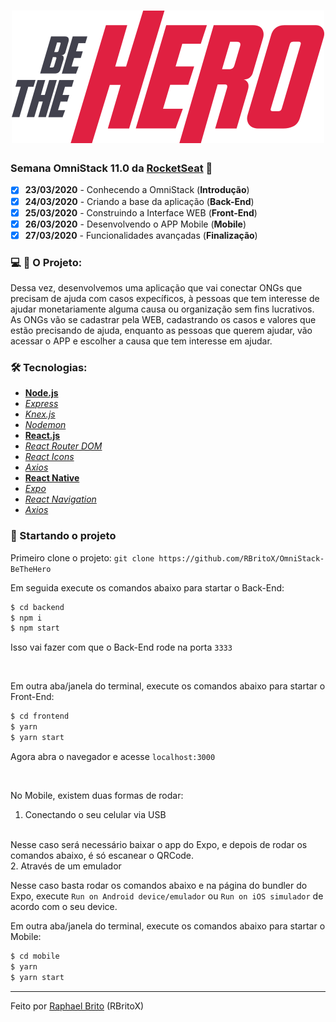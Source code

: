 <h1 align="center">
  <img src="./bethehero.svg">
</h1>

### Semana OmniStack 11.0 da [RocketSeat](https://rocketseat.com.br/) :rocket:

- [X] **23/03/2020** - Conhecendo a OmniStack (**Introdução**)
- [X] **24/03/2020** - Criando a base da aplicação (**Back-End**)
- [X] **25/03/2020** - Construindo a Interface WEB (**Front-End**)
- [X] **26/03/2020** - Desenvolvendo o APP Mobile (**Mobile**)
- [X] **27/03/2020** - Funcionalidades avançadas (**Finalização**)

### :computer: :iphone: O Projeto:

Dessa vez, desenvolvemos uma aplicação que vai conectar ONGs que precisam de ajuda com casos expecíficos, à pessoas que tem interesse de ajudar monetariamente alguma causa ou organização sem fins lucrativos. As ONGs vão se cadastrar pela WEB, cadastrando os casos e valores que estão precisando de ajuda, enquanto as pessoas que querem ajudar, vão acessar o APP e escolher a causa que tem interesse em ajudar.

### :hammer_and_wrench: Tecnologias:

- **[Node.js](https://nodejs.org/en/)**
- *[Express](https://expressjs.com/pt-br/)*
- *[Knex.js](http://knexjs.org/)*
- *[Nodemon](https://nodemon.io/)*
- **[React.js](https://pt-br.reactjs.org/)**
- *[React Router DOM](https://reacttraining.com/react-router/web/guides/quick-start)*
- *[React Icons](https://react-icons.netlify.com/#/)*
- *[Axios](https://nodemon.io/)*
- **[React Native](https://reactnative.dev/)**
- *[Expo](https://expo.io/)*
- *[React Navigation](https://reactnavigation.org/)*
- *[Axios](https://nodemon.io/)*

### :checkered_flag: Startando o projeto

Primeiro clone o projeto: `git clone https://github.com/RBritoX/OmniStack-BeTheHero`

Em seguida execute os comandos abaixo para startar o Back-End:

```sh
$ cd backend
$ npm i
$ npm start
```

Isso vai fazer com que o Back-End rode na porta `3333`

<br>

Em outra aba/janela do terminal, execute os comandos abaixo para startar o Front-End:

```sh
$ cd frontend
$ yarn
$ yarn start
```

Agora abra o navegador e acesse `localhost:3000`

<br>

No Mobile, existem duas formas de rodar:
<br>
1. Conectando o seu celular via USB
<br>
Nesse caso será necessário baixar o app do Expo, e depois de rodar os comandos abaixo, é só escanear o QRCode.
<br>
2. Através de um emulador
<br>

Nesse caso basta rodar os comandos abaixo e na página do bundler do Expo, execute `Run on Android device/emulador` ou `Run on iOS simulador` de acordo com o seu device.
<br>

Em outra aba/janela do terminal, execute os comandos abaixo para startar o Mobile:

```sh
$ cd mobile
$ yarn
$ yarn start
```

---

Feito por [Raphael Brito](https://www.linkedin.com/in/raphaellbrito/) (RBritoX)